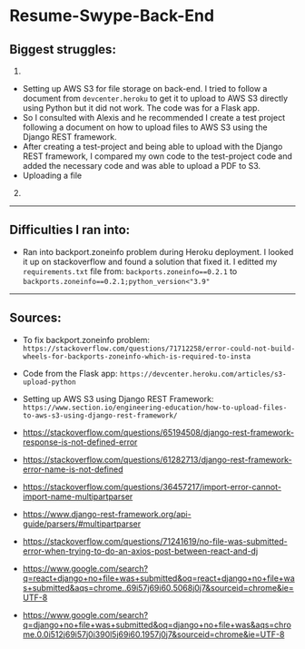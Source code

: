 # Resume-Swype-Back-End

## Biggest struggles:
1) 
- Setting up AWS S3 for file storage on back-end. I tried to follow a document from `devcenter.heroku` to get it to upload to AWS S3 directly using Python but it did not work. The code was for a Flask app.
- So I consulted with Alexis and he recommended I create a test project following a document on how to upload files to AWS S3 using the Django REST framework.
- After creating a test-project and being able to upload with the Django REST framework, I compared my own code to the test-project code and added the necessary code and was able to upload a PDF to S3.
- Uploading a file 

2) 
----
## Difficulties I ran into:
- Ran into backport.zoneinfo problem during Heroku deployment. I looked it up on stackoverflow and found a solution that fixed it. I editted my `requirements.txt` file from: `backports.zoneinfo==0.2.1` to `backports.zoneinfo==0.2.1;python_version<"3.9"`

----
## Sources:
- To fix backport.zoneinfo problem: `https://stackoverflow.com/questions/71712258/error-could-not-build-wheels-for-backports-zoneinfo-which-is-required-to-insta`

- Code from the Flask app: `https://devcenter.heroku.com/articles/s3-upload-python`

- Setting up AWS S3 using Django REST Framework: `https://www.section.io/engineering-education/how-to-upload-files-to-aws-s3-using-django-rest-framework/`

- https://stackoverflow.com/questions/65194508/django-rest-framework-response-is-not-defined-error

- https://stackoverflow.com/questions/61282713/django-rest-framework-error-name-is-not-defined

- https://stackoverflow.com/questions/36457217/import-error-cannot-import-name-multipartparser

- https://www.django-rest-framework.org/api-guide/parsers/#multipartparser

- https://stackoverflow.com/questions/71241619/no-file-was-submitted-error-when-trying-to-do-an-axios-post-between-react-and-dj

- https://www.google.com/search?q=react+django+no+file+was+submitted&oq=react+django+no+file+was+submitted&aqs=chrome..69i57j69i60.5068j0j7&sourceid=chrome&ie=UTF-8

- https://www.google.com/search?q=django+no+file+was+submitted&oq=django+no+file+was&aqs=chrome.0.0i512j69i57j0i390l5j69i60.1957j0j7&sourceid=chrome&ie=UTF-8